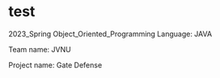 # test

2023_Spring Object_Oriented_Programming
Language: JAVA

Team name: JVNU

Project name: Gate Defense
